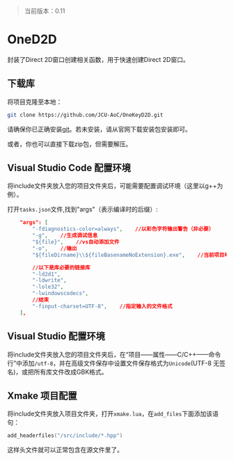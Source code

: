 >当前版本：0.11

# OneD2D

封装了Direct 2D窗口创建相关函数，用于快速创建Direct 2D窗口。

## 下载库

将项目克隆至本地：

```bash
git clone https://github.com/JCU-AoC/OneKeyD2D.git
```

请确保你已正确安装[git](https://git-scm.com/)。若未安装，请从官网下载安装包安装即可。

或者，你也可以直接下载zip包，但需要解压。

## Visual Studio Code 配置环境

将include文件夹放入您的项目文件夹后，可能需要配置调试环境（这里以g++为例）。

打开`tasks.json`文件,找到"args"（表示编译时的后缀）:

```json
    "args": [
        "-fdiagnostics-color=always",    //以彩色字符输出警告（非必要）
        "-g",    //生成调试信息
        "${file}",    //vs自动添加文件
        "-o",    //输出
        "${fileDirname}\\${fileBasenameNoExtension}.exe",    //当前项目地址

        //以下是库必要的链接库
        "-ld2d1",
        "-ldwrite",
        "-lole32",
        "-lwindowscodecs",
        //结束
        "-finput-charset=UTF-8",    //指定输入的文件格式
    ],
```
## Visual Studio 配置环境

将include文件夹放入您的项目文件夹后，在“项目——属性——C/C++——命令行”中添加`/utf-8`，并在高级文件保存中设置文件保存格式为`Unicode`(UTF-8 无签名)，或把所有库文件改成GBK格式。

## Xmake 项目配置

将include文件夹放入项目文件夹，打开`xmake.lua`，在`add_files`下面添加该语句：

```lua
add_headerfiles("/src/include/*.hpp")
```

这样头文件就可以正常包含在源文件里了。
